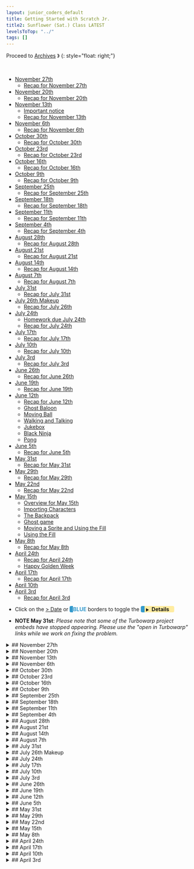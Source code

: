 ```yaml
---
layout: junior_coders_default
title: Getting Started with Scratch Jr.
title2: Sunflower (Sat.) Class LATEST
levelsToTop: "../"
tags: []
---
```


Proceed to [Archives](./SunflowerClassNotes-Archives.html) 》 
{: style="float: right;"}

<br clear="both">

<div id="toc">

* [November 27th](#november-27th)
  * [Recap for November 27th](#recap-for-november-27th)
* [November 20th](#november-20th)
  * [Recap for November 20th](#recap-for-november-20th)
* [November 13th](#november-13th)
  * [Important notice](#important-notice)
  * [Recap for November 13th](#recap-for-november-13th)
* [November 6th](#november-6th)
  * [Recap for November 6th](#recap-for-november-6th)
* [October 30th](#october-30th)
  * [Recap for October 30th](#recap-for-october-30th)
* [October 23rd](#october-23rd)
  * [Recap for October 23rd](#recap-for-october-23rd)
* [October 16th](#october-16th)
  * [Recap for October 16th](#recap-for-october-16th)
* [October 9th](#october-9th)
  * [Recap for October 9th](#recap-for-october-9th)
* [September 25th](#september-25th)
  * [Recap for September 25th](#recap-for-september-25th)
* [September 18th](#september-18th)
  * [Recap for September 18th](#recap-for-september-18th)
* [September 11th](#september-11th)
  * [Recap for September 11th](#recap-for-september-11th)
* [September 4th](#september-4th)
  * [Recap for September 4th](#recap-for-september-4th)
* [August 28th](#august-28th)
  * [Recap for August 28th](#recap-for-august-28th)
* [August 21st](#august-21st)
  * [Recap for August 21st](#recap-for-august-21st)
* [August 14th](#august-14th)
  * [Recap for August 14th](#recap-for-august-14th)
* [August 7th](#august-7th)
  * [Recap for August 7th](#recap-for-august-7th)
* [July 31st](#july-31st)
  * [Recap for July 31st](#recap-for-july-31st)
* [July 26th Makeup](#july-26th-makeup)
  * [Recap for July 26th](#recap-for-july-26th)
* [July 24th](#july-24th)
  * [Homework due July 24th](#homework-due-july-24th)
  * [Recap for July 24th](#recap-for-july-24th)
* [July 17th](#july-17th)
  * [Recap for July 17th](#recap-for-july-17th)
* [July 10th](#july-10th)
  * [Recap for July 10th](#recap-for-july-10th)
* [July 3rd](#july-3rd)
  * [Recap for July 3rd](#recap-for-july-3rd)
* [June 26th](#june-26th)
  * [Recap for June 26th](#recap-for-june-26th)
* [June 19th](#june-19th)
  * [Recap for June 19th](#recap-for-june-19th)
* [June 12th](#june-12th)
  * [Recap for June 12th](#recap-for-june-12th)
  * [Ghost Baloon](#ghost-baloon)
  * [Moving Ball](#moving-ball)
  * [Walking and Talking](#walking-and-talking)
  * [Jukebox](#jukebox)
  * [Black Ninja](#black-ninja)
  * [Pong](#pong)
* [June 5th](#june-5th)
  * [Recap for June 5th](#recap-for-june-5th)
* [May 31st](#may-31st)
  * [Recap for May 31st](#recap-for-may-31st)
* [May 29th](#may-29th)
  * [Recap for May 29th](#recap-for-may-29th)
* [May 22nd](#may-22nd)
  * [Recap for May 22nd](#recap-for-may-22nd)
* [May 15th](#may-15th)
  * [Overview for May 15th](#overview-for-may-15th)
  * [Importing Characters](#importing-characters)
  * [The Backpack](#the-backpack)
  * [Ghost game](#ghost-game)
  * [Moving a Sprite and Using the Fill](#moving-a-sprite-and-using-the-fill)
  * [Using the Fill](#using-the-fill)
* [May 8th](#may-8th)
  * [Recap for May 8th](#recap-for-may-8th)
* [April 24th](#april-24th)
  * [Recap for April 24th](#recap-for-april-24th)
  * [Happy Golden Week](#happy-golden-week)
* [April 17th](#april-17th)
  * [Recap for April 17th](#recap-for-april-17th)
* [April 10th](#april-10th)
* [April 3rd](#april-3rd)
  * [Recap for April 3rd](#recap-for-april-3rd)

</div>



-   Click on the [> Date]() or <span style="color: #3399cc;  border-left: 9px solid #3399cc!important;border-radius: 4px 4px; font-weight: bold">BLUE</span> borders to toggle the <span style="background-color:#ffeca0; border-left: 10px solid #3399cc !important;border-radius: 4px 4px;"><b> &nbsp;<span style="font-size: 70%">▶︎</span>&nbsp;&nbsp;Details&nbsp;&nbsp;&nbsp;&nbsp;</b></span>

* **NOTE May 31st**: *Please note that some of the Turbowarp project embeds have stopped appearing. Please use the "open in Turbowarp" links while we work on fixing the problem.*

<details markdown=1>
<summary markdown=1>## November 27th
</summary>

## November 27th


### Recap for November 27th

Today students continued working on their end-of-year projects.

Student K1

{% include zakviewer.html Name="XMAS 2021 11 27 K" ID="https://scratch.mit.edu/projects/604421482/" caption="The student practiced uploading a Gif and making music play when clicking a sprite." %}

Student K2

{% include zakviewer.html Name="XMAS 2021 11 27 ニュース" ID="https://scratch.mit.edu/projects/608054677/" caption="Today we made made horse travel in a zig zag forever. We also added a gif and made an animation." %}

Student Y

{% include zakviewer.html Name="XMAS 2021 11 27 Y" ID="https://scratch.mit.edu/projects/600588791/" caption="Student Y was very productive. He made the milk disappear using a broadcast, and using hide, show, and wait. He made Santa appear and disappear, made a present appear, made the cat go to sleep and wake up using a costume change and a position change and waits. He also used text to speech to make the cat speak." %}

Student N 
  : Student N worked on 2 projects. In one project I taught Student N about how to create clones and make the clones go to random places. They also disappear if they touch Abu.

{% include imgur.html title="Ninja Jr." ID="https://i.imgur.com/EbOD6Gf.png" caption="In this project I taught Student N about how to create clones and make the clones go to random places. They also disappear if they touch Abu." width="" height="" spacer="" %}


{% include zakviewer.html Name="2021 11 27 ninja JR " ID="https://scratch.mit.edu/projects/608057879/" caption="" %}

In the other he made the cake show, and used the say,  music, and text to speech blocks.

{% include zakviewer.html Name="XMAS 2021 11 27 N" ID="https://scratch.mit.edu/projects/604418295/" caption="" %}


Student M 
  : Student M was notably kind and helpful to another student who was struggling. He also continued his Xmas Music Project.

{% include zakviewer.html Name="XMAS 2021 11 27 M" ID="https://scratch.mit.edu/projects/604428411/" caption="Today he focused on importing gifs." %}

</details>


<details markdown=1>
<summary markdown=1>## November 20th
</summary>

## November 20th

### Recap for November 20th

Christmas Project 
  : Today I gave the kids an Christmas project assignment. The project is intended as an assessment of their progress in the class, so it would help me if parents could encourage children to do their best on this project. The project must include the following elements (and related  skills): 

1. - [ ] Must be appropriate to the theme of Christmas and the interesting creative and original

2. - [ ] Include sounds on start and on click (sound block)
 
1. - [ ] Change appearance of characters on events (Looks size and costume block)

3. - [ ] Have sprite speak (Say block)

 
2. - [ ] Have a recorded message on key press (record, play, when key pressed)

4. - [ ] Have 2 different Sprites doing 2 different motions at same time (switching sprites)
 
3. - [ ] Change the background and sprites in that background (backdrop change)

 
4. - [ ] Have a Sprite jump 5 times using glide (Glide, x and y position, repeat loops)

5. - [ ] Have a drum play 3 different beats and change color each time it changes beats (sound, color effects)

6. - [ ] Pick a dancing sprite and change the costume to make it look like they are dancing (import costumes, change costumes)

Some samples, so far.

{% include zakviewer.html Name="Untitled\-29 on Scratch" ID="https://scratch.mit.edu/projects/604428411/" caption="Student M added sound and edited the characters to remove the backgrounds." %}

{% include zakviewer.html Name="Untitled\-94 on Scratch" ID="https://scratch.mit.edu/projects/604418295/" caption="Student N included text to speech message on start and a Christmas present." %}

{% include zakviewer.html Name="Untitled\-10 on Scratch" ID="https://scratch.mit.edu/projects/604421482/" caption="Student K1 made a hat, and with a little help added some snow." %}

{% include zakviewer.html Name="2021 11 19 ニュース on Scratch" ID="https://scratch.mit.edu/projects/604621438/" caption="Student K2 is making a game with flying horses and a flying Santa who has to avoid them." %}


Disappearing Bears
  : Student N made this project where the main character makes the bears disappear. 

{% include zakviewer.html Name="Untitled\-95 on Scratch" ID="https://scratch.mit.edu/projects/604424736/" caption="" %}


</details>


<details markdown=1>
<summary markdown=1>## November 13th
</summary>

## November 13th

### Important notice

It is important for the safety of your children that we have written notice if anyone other than a guardian/parent is to pick up or take responsibility for your child at pickup time. This includes having the child wait with them until you arrive. Please be sure to tell us (in writing, e.g. via line) if you wish to allow someone to pickup or take charge of your child. 

### Recap for November 13th

Mazes
  : Students K1 and K2 worked on making maze games in Scratch. This is a copy of a project we made in ScratchJr., so it helps them reinforrce prior learning, and also understand the similarities and diffferences between the two platforms. 

ScratchJr. Maze
  : Student H1 finished his road crossing game and then worked on a harder version of it using roads that crossed. It includes making one character disappear while making another reappear as well as raising the question of how to time the motion of the cars so they don't hit each other (actually impossible in ScratchJr., but we can get close.). He then became interested in making the maze game as well, but in ScratchJr. 

Minecraft
  : Students Y & M have an idea for using Minecraft Bats and Dragons in a project. They were able to find images for the project, but they were in an unusual format, so it took some time taking screenshots of the images so they could be imported into Scratch.

{% include imgur.html title="" ID="https://i.imgur.com/PB6Swjg.png" caption="" width="" height="" spacer="" %}

{% include imgur.html title="" ID="https://i.imgur.com/LTkRDhT.png" caption="" width="" height="" spacer="" %}

{% include imgur.html title="" ID="https://i.imgur.com/mkIPE0F.png" caption="" width="" height="" spacer="" %}


Jump Jump 
  : Student N made an platformer project for his Abu character. This was an original project without borrowing code, and demonstrated aan understanding of character movement, user input, conditionals, and broadcasting. 

{% include imgur.html title="" ID="https://i.imgur.com/Y2xdcG6.png" caption=" He learned how to make lava and how to make a game over (backdrop 4) screen when the character hits the lava. " width="" height="" spacer="" %}

{% include imgur.html title="" ID="https://i.imgur.com/AdaGrIw.png" caption="We also made it so if the character reaches the other end of the screen (message 1), and new scene appears. " width="" height="" spacer="" %}

Student H2 is focused on Fortnite Projects, but has note decided on his own project yet.

</details>  








<details markdown=1>
<summary markdown=1>## November 6th 
</summary>

## November 6th 

### Recap for November 6th 



Late Project
  : First, Student Y I worked on making the clock change every 10 seconds in his project. 

{% include zakviewer.html Name="Sleeping Late" ID="https://scratch.mit.edu/projects/592280068/" caption="" %}


Then he made a shooting game that fires. We worked on making the bullets go in teh same direction the character is pointing.

{% include zakviewer.html Name="Untitled\-137 on Scratch" ID="https://scratch.mit.edu/projects/588307124/" caption="Left and right arrow move, space shoots." %}

Fighting Game
  : Students Y worked on making a fighting game with a character and a sword. Student M also made one, and explored other projects, like a music box project. 

{% include zakviewer.html Name="Student Y sword game" ID="https://scratch.mit.edu/projects/592280068/" caption="" %}

{% include zakviewer.html Name="Student M" ID="https://scratch.mit.edu/projects/596292710/" caption="This is just the character for now." %}

{% include zakviewer.html Name="まいぜん on Scratch" ID="https://scratch.mit.edu/projects/543629972/" caption="" %}

Favorite Character Series 
  : Student N continues to make projects with his favorite character Abu in them.  This week he made a pong game that has a cheerleading Abu.

{% include zakviewer.html Name="Cheering Abu Pong" ID="https://scratch.mit.edu/projects/543629972/" caption="" %}

Abu moves in a random direction:

{% include zakviewer.html Name="Abu moves in a random direction:" ID="https://scratch.mit.edu/projects/596302339/" caption="This project is not quite complete, but pressing the up arrow keeps Abbu flying." %}


A jumping Abu meets a bear:

{% include zakviewer.html Name="jumping Abu meets a bear" ID="https://scratch.mit.edu/projects/596302339/" caption="" %}

and Flappy Abu: 

{% include zakviewer.html Name="Flappy Abu" ID="https://scratch.mit.edu/projects/571917316/" caption="" %}

Robot Jumper 
  : Student K1 worked on a jumping project with a huge robot jumping over a rabbit.

{% include zakviewer.html Name="Untitled\-7 on Scratch" ID="https://scratch.mit.edu/projects/596291060/" caption="" %}


Underwater Penguin and Fish
  : Student K1 also made an Underwater Penguin and Fish Project. 

{% include zakviewer.html Name="Underwater Penguin and Fish" ID="https://scratch.mit.edu/projects/596286718/" caption="There was a bug in tone of the blocks, which I have fixed. She used japanese characters." %}

Tower Defense
  : Student K2 continued working on his Battle Cats type Tower Defense project. He a second tower and made it shoot when its store is clicked.

{% include zakviewer.html Name="Untitled\-4 Tank Game on Scratch" ID="https://scratch.mit.edu/projects/589833446/" caption="" %}

Road Crossing
  : Student H1 took a break from his Mario Project and worked on a Road Crossing game in Scratch Jr. He made the roads and started making cars for it.

Fortnite style
  : Student H2 explored Scratch looking for  a simple Fortnite game to copy.



</details>



<details markdown=1>
<summary markdown=1>## October 30th
</summary>

## October 30th


### Recap for October 30th

A Day in the Life 
  : Student Y designed a "Day in the Life project in detail, including actors, scenes, and actions. He began designing the first background. After being unable to find a preset background he liked, he drew his own on paper. He tried to trace it using a drawing tablet, but found it was easier to draw it in the the scratch editor using squares and other shapes. The result was quite good, and exactly what he had in mind.


{% include zakviewer.html Name="A Day in the Life 2021 10 30" ID="https://scratch.mit.edu/projects/592280068/" caption="" %}

Squid Game 
  : Student M learned how to use clones. Inspired by this project, 

{% include zakviewer.html Name="Death Ray Demo" ID="https://scratch.mit.edu/projects/587873991/" caption="" %}

he added his own "death ray" to his project. 

{% include zakviewer.html Name="Squid Game 2021 10 30" ID="https://scratch.mit.edu/projects/588366653/" caption="press 1 to get past the opening screen, and then space to fire." %}


Solar panel 
  : Student R's Solar Panel project now has a shop. In the shop you are able to by more solar panels. He used if blocks and backdrop sensors to control the visibility of the shop and shop items. 

{% include zakviewer.html Name="Solar Panel 2021 10 29 on Scratch" ID="https://scratch.mit.edu/projects/593628239/" caption="" %}

Kanna 
  : Student K1 was very productive working on tutorials in Scratch. She made a Halloween project (with sounds), a Balloon Popping project (with 2 balloons), and an Underwater Starfish Chase (with a score). She needed some encouragement in modifying or going beyond the basic tutorials.

{% include zakviewer.html Name="Halloween project" ID="https://scratch.mit.edu/projects/592276602/" caption="" %}


{% include zakviewer.html Name="balloon Popping" ID="https://scratch.mit.edu/projects/592263638/" caption="" %}

{% include zakviewer.html Name="Underwater Starfish Chase (with a score)" ID="https://scratch.mit.edu/projects/574941151/" caption="" %}

Tank Game
  : Student K2 continued his  Scratch Tank Game. He added Towers, a Shop, and a Man character. I guided him through how to clone the bullets when the shop is clicked, and make bullet fire to the edge.

{% include zakviewer.html Name="Tank Game" ID="https://scratch.mit.edu/projects/589833446/" caption="Click the small black squares to shoot." %}

ScratchJr. Mario
  : Student H worked on his longform ScratchJr. Mario project as usual. He had some problems making a character repeat an action 3 times, so I showed him how  to use the repeat block and waits to get the effect he wanted. He picked it up quickly.

</details>




<details markdown=1>
<summary markdown=1>## October 23rd
</summary>

## October 23rd


### Recap for October 23rd

Squid Game 1
  : Student Y worked on making the player's eyes open and close and the button flash from red to green. He also added and edited the music. He originally tried a first person viewpoint, but settled for this top iiewpoint version.

{% include zakviewer.html Name="Squid Game 2021 10 23 Student Y" ID="https://scratch.mit.edu/projects/588925585/" caption="Use left and right arrows to move the character (project has had some corrections added.) " %}

Squid Game 2
  : Student M wanted an opening screen before the game would start, so I showed him how to achieve that.

{% include zakviewer.html Name="Untitled\-138" ID="https://scratch.mit.edu/projects/588366141/" caption="Press 1 to see background change" %}


Scratch Mario Multilevel Game
  : More details have emerged about player H's project. He is making a multi-stage Mario-like platformer. He's made overworld maps and sub-levels. In ScratchJr. each project only has 4 screens, so he's building his game over several projects, each corresponding to a different "land" such as a desert level and a haunted house level.

Electricity Shop
  : Student R's focus continues to be make a shop for people to buy various ways of using or gaining energy. He's setting up the project so that when the shop backdrop appears, all foreground items hide. And when the backdrop changes, all foreground items appear again.

Tower Defense/Battle Cats
  : Some students are still looking for a project to do. Student K2 began working on a Tower Defense project. His focus was on learning how to use the paint editor to make circles and rectangles to put together to make a tank. Student H considered doing a Tower Defense project, but then changed his mind and explored various other potential projects. 

{% include zakviewer.html Name="Untitled\-4 Tank Game" ID="https://scratch.mit.edu/projects/589833446/" caption="" %}

Pong Game
  : Student K1 completed a Pong Tutorial.

{% include zakviewer.html Name="Untitled\-4 on Scratch" ID="https://scratch.mit.edu/projects/588369489/" caption="" %}

</details>


<details markdown=1>
<summary markdown=1>## October 16th
</summary>

## October 16th

### Recap for October 16th


The main event today was playing a Collect-a-card Coding Game: 

Collect-a-card Coding Game
  : The purpose of the game is to get kids to demonstrate their understanding of various steps in coding a simple project. The format is as follows:
  
1. Review the target project code. This is not a test, but a game, so kids are taught the code or other answers beforehand. The game is for review.
2. Each student gets 1 or two cards to start with.
3. The teacher opens a blank game, or a game ready to accept the target code. 
4. The teacher walks through coding the game and stops to ask questions, such as what is the next step, what does this block do, etc.
5. Students can volunteer to answer by raising their hand with a card in it. If they answer the question correctly they get 2 cards. If not, 1 card.
6. The teacher can also "volunteer" students, for example if no one answers. You get 1 card for a correct answer.
7. Volunteers must wait out 2 turns give others a chance.
8.  Cards for right answers only, but no penalty for a wrong answer.
9.  At the end, (an unspecified number of) cards gets rewards, such as YouTube time. The number is based on the collective level of input. 
10. Those who were volunteered can ask for help but costs them their card. The card for a correct answer goes to person who helps.
11. Top volunteers may get an additional prize based on effort, original contribution, or other criteria.
12. Prizes include in-class YouTube time, select from the toy box, candy, or negotiable prizes. Often students will defer getting any prize.

The target game for today was Flappy Cat game, part 1. Everyone participated and did a good job of playing along and answering questions. After that, kids continued working on existing projects as usual.

{% include zakviewer.html Name="FCS step 1 gravity 2021 10 16 Classroom version \(Flappy Cat Simplest\)" ID="https://scratch.mit.edu/projects/584810491/" caption="" %}


</details>




<details markdown=1>
<summary markdown=1>## October 9th
</summary>

## October 9th


### Recap for October 9th


We played a game based on a lecture by [Professor 井本陽久](https://logmi.jp/business/articles/322794).
The game is very good for teaching logic, independent thinking, and other useful skillls. Thought they could understand the basic idea, it was a little bit difficult, so after a while we stopped and had a break and then we went on to individual projects. 

* Student Y worked on a few projects. We worked on finding costumes for his roadblocks hero project and he also worked a little bit on his Battle Cats project. 
* Student M started making a flappy bird project and completed  the first two steps. 

{% include zakviewer.html Name="Flapy Bird" ID="https://scratch.mit.edu/projects/581606705/" caption="" %}

* Student R and I discussed how to make his game more user-friendly. He liked the idea of adding a store to his project. He designed it first and then collected or and created the images he needed
{% include zakviewer.html Name="Flappy Bird" ID="https://scratch.mit.edu/projects/581606705/" caption="" %}

* Student N started working on an original platformer game.
* Student H looked for new ideas in Scratch. 
* Student K learned about sensing blocks, specifically the mouse down block. 
  
{% include zakviewer.html Name="Untitled" ID="https://scratch.mit.edu/projects/581610847/" caption="Click and hold the mouse, and the girl will go towards you" %}

* Student K worked on telling a story in ScratchJr. 
* Student H in Scratch Jr. continued working on his multi project game. He was eager to give me a full explanation of what he intends, and he demonstrated his progress so far. It was clear that he has mastered many skills, such as using buttons to control characters, and different kinds of transitions between scenes. He has developed a solid foundation, and is eagerly exploring all the consequences of what he has learned in various ways. 
Stud


</details>

<details markdown=1>
<summary markdown=1>## September 25th
</summary>

## September 25th


### Recap for September 25th



Scratch 
  : Children worked on individual projects this week. 
  
Student Y worked on Battle cats. He continued making different player sprites appear at different money levels. He also begane making the cats move.

{% include zakviewer.html Name="Battle Cats" ID="https://scratch.mit.edu/projects/571919266/" caption="" %}

Student M is I introduced some videos to Student M about flappy bird, and he chose to work on reverse engineering a Fortnite Flappy Bird project. He added two characters to his project and began adding code to make the game over effect and 

{% include zakviewer.html Name="Fortnite Flappy Bird Step 1 2021 09 25" ID="https://scratch.mit.edu/projects/575071918/" caption="I have fixed some errors in his code to demonstrate what he is trying to achieve." %}


Student N completed his own basic Flappy bird project and we talked about how to make it better, such as adding levels or obstacles.

Student K1 began her first journeys into Scratch by completing her first tutorial, a chase game. 

{% include zakviewer.html Name="Chase Game" ID="https://scratch.mit.edu/projects/574941151/" caption="She did a great job learning about 'change x' and 'if touching' and 'adding variables'." %}


Student H1 studied various projects in search of inspiration for his next project. 

Student R made the players of his Solar Panel game able to buy more panels when they had enough coins. He was able to figure out the code himself but needed a little help transferring a color from one character to another. 

{% include zakviewer.html Name="Untitled\-5 \(9\)" ID="https://scratch.mit.edu/projects/572503120/" caption="" %}

ScratchJr.
  : Students K2 and H2 worked on their own projects this week. 


Student H1 continued developing his multilevel game in Scratch Jr. He has many original ideas and worked well independently and joyfully.


Student K2 worked on an original project idea I am calling his "Policeman"  project. After some trial and error, I figured out he wanted to make more squares appear when the policeman bumped into some squares. He understood what he wanted and was almost able to get it on his own. With a little tweaking we were able to get it to begin to work, and will continue next week.


</details>

<details markdown=1>
<summary markdown=1>## September 18th
</summary>

## September 18th


### Recap for September 18th


Battle Cats
  : Student Y worked on remaking the Battle Cats project on his own. 

{% include zakviewer.html Name="Student Y Battle Cats" ID="https://scratch.mit.edu/projects/571919266/" caption="He added his own characters and began setting up the shop" %}

Flappy Bird
  : another popular project is Flappy Bird, and some kids worked on variations of that, including this one below, and a Fortnite Flappy Bird Project that is not quite finished
{% include zakviewer.html Name="Student N Flappy Bird" ID="https://scratch.mit.edu/projects/571917316/" caption="" %}


Slash Knight
  : Student H worked a little bit on a Slash Knight Tutorial, but found it too easy. He explored other projects like Battle Cats after that.  


ScratchJr. 
  : The main project for these kids was variations on a Chicken Crossing game, where the player has to cross intersecting streets , not parallel streets (like below). This evoked many variations, including one that incorporates a sophisticated story line involving frogs and other creatures.

  
{% include giphy.html link="https://media.giphy.com/media/DDDMOrtKeBEyue6KVF/" %} 



Advanced Scratch Jr. 
  The Electricity project continues. This week the student added more kinds of weather and we talked about giving the player challenges to encourage energy conservation, such as turning out lights. 

</details>



<details markdown=1>
<summary markdown=1>## September 11th
</summary>

## September 11th

### Recap for September 11th

Basic Scratch
  : Today, for the elementary level Scratch students there was a lot of interest in racing games and Mario Athletic (Sky) games. Kids mostly tried looking for projects they could do together, but interests diverged, so there was a tendency for kids to distract each other. Next week some different seating arrangements may help with this. 

Solar Panel 
  : This week a lot of progress was made on this advanced level Scratch project. Since the student is a capable and independent coder, our teacher Alex spent some time looking at the student work and making small suggestions on improving the game design, such as developing other things for the money the player collects  to be spent on and adding visual feedback and effects.

ScratchJr.
  : The ScratchJr kids worked mostly on mazes. For one kid demonstrated how to make a square maze, and for other we worked on a Dragon Maze. Mazes are good for teaching using messages and various motions and Looks blocks. There was also a Street crossing game


{% include giphy.html link="https://media.giphy.com/media/m6ezGzJCt8J835euv3/" %} 

{% include imgur.html title="" ID="https://i.imgur.com/L1r67ht.jpg" caption="" width="" height="" spacer="" %}

{% include imgur.html title="" ID="https://i.imgur.com/GmIRnX5.jpg" caption="" width="" height="" spacer="" %}


</details>


<details markdown=1>
<summary markdown=1>## September 4th
</summary>

## September 4th

### Recap for September 4th


Projects we worked on this week: 

First Person Shooter
  : We made the gun for the shooter, and talked about make the gun pointing in the direction of the mouse. We also made a bad guy.

{% include imgur.html title="" ID="https://i.imgur.com/U8NjtrC.png" caption="" width="" height="" spacer="" %}

 

Going down the road
  : We made a car and a road for this project, and learned how to make the road move past us.

{% include zakviewer.html Name="Untitled\-125" ID="https://scratch.mit.edu/projects/566674798/" caption="press space and e to see it in action" %}



A crazy project 
  : The joy of forever loops.
{% include zakviewer.html Name="" ID="https://scratch.mit.edu/projects/550356223/" caption="" %}

Mario Projects
  : Students are intrigued by these but they are a bit beyond their skill. We have covered some of the basic steps in class, and kids will often modify these.

{% include zakviewer.html Name="Untitled\-21" ID="https://scratch.mit.edu/projects/557767891/" caption="This project is not fully the student's own creation, but features some additions by the student." %}


Solar Panel Project
  : A student is developing a project to model a solar panel. It includes the influence of weather (reducing output, breakage), maintenance costs, and a power meter. We talked about general goals of the project, such as how user input would change the game. This projecct is a candidate for entry in a coding competition.

</details>


<details markdown=1>
<summary markdown=1>## August 28th
</summary>

## August 28th

### Recap for August 28th


Today we worked a group on a very basic platformer project based on a project called Grey.  It includes only the essentials, but it introduces concepts like variables, My Blocks, if blocks to detect keypresses, gravity,  and "pulling up out of the ground" particle physics, and even a little tutorial on drawing triangles. This project forms the basis of most platform and scrolling projects and can be easily modified to suit almost any project.


{% include zakviewer.html Name="Grey Mario Platformer 08 28" ID="https://scratch.mit.edu/projects/564441951/" caption="The students did a great job paying attention and began to talk about adding customizations like villains and obstacles, which we will try next week. " %}

</details>


<details markdown=1>
<summary markdown=1>## August 21st
</summary>

## August 21st

Several announcements:
  : The class notes for last weekend are on the website. We have had a lot of makeup classes recently, and, to avoid confusion, let me explicitly state that class notes for your child's makeup classes are on the page for their usual class, not for the day they attended. For example a Monday student who attends a makeup on Friday will have any notes relevant to him/her on the Monday Page. 

  : Since we are heading into another Emergency Period, we will be strictly enforcing our Covid guidelines around hand washing, social distancing and mask wearing, etc. If you could remind your child these are important rules and of the need to cooperate with them that would be helpful. In addition, seating and snack times will be staggered accordingly.

  : We are pleased that for the most part students are focused and attentive during class, and with their cooperation we are creating a fun, relaxed, yet productive learning environment. However, to maintain this, it would be a good time to remind your child that the main activity in class should be working on assignments and projects, i.e. learning to code. I want to avoid ending the day with a child not having made any tangible progress.  Exploring games and playing them, while educational and part of our goal, is better done at home.

  : (To clarify: We do encourage students to explore the many games that Scratch and Tynker make available, and investigating and hacking other projects is a valid part of learning. We also understand the temptation to play them in class is very strong. However, this can easily become a distraction (for them and others) and a gentle reminder from parents would help me better keep these factors in balance. We do provide free time during breaks, and this is not meant as a ban, but a reminder.)

  : Lastly, our class policy is that students should make an effort to communicate, even amongst themselves, in English, as much as practicable, especially during the first section of class. We understand the limitations around this, but we want to be sure this expectation is clearly understood by all so that we can help support them with this. 


### Recap for August 21st


Student N and Y made a first steps towards Cat World War (にゃんこ大戦争) games. TThis game starts out with the player clicking boxes to make "soldiers" appear. In the game the soldierss fight each other and you get points if you kill them all or reach the other team's base. This project by Student N is a very good beginning.

{% include zakviewer.html Name="Cat World War (にゃんこ大戦争)" ID="https://scratch.mit.edu/projects/563074874/" caption="click on the squares to make more fighter appear." %}

Student R is working on an Electricity project. Today we worked on improving the code that makes how the clones are created. Unfortunately creating a clone within a clone creates an infinite loop, and there doesn't seem to be an easy way around that, so we had to give up. Deciding that perhaps he had taken this project as far as possible, we gave up and he began looking for his next project. 

{% include zakviewer.html Name="Electricity 08 21" ID="https://scratch.mit.edu/projects/563078843/" caption="" %}

Student S worked on a clever ScratchJr. story about rabbits.

</details> 



<details markdown=1>
<summary markdown=1>## August 14th
</summary>

## August 14th

### Recap for August 14th

Today student H worked on an easy Cat Training project, based on a  student's original project. We taught the cat to sit, lie down, run, and roar. 

{% include zakviewer.html Name="Cat Training" ID="https://scratch.mit.edu/projects/560505433" caption="" %}


Student N worked on a Red Light project. The player uses the right arrow to move right. First we made the bus reappear at the left when we hit the edge. 

```
when [right arrow v] key pressed
move (10) steps
if <(x position) > (270)> then
switch backdrop to (Blue Sky v) ::looks
set x to (-278)
broadcast [switch v]
end
```
{: .msb}

Then we used a variable ('red bue or yellow') to keep track of the condition of the light, and we detect if we are touching the light while the light is red. If he hits the red light, the game over message appears. 


```
if <<touching (Light  v) ?> and <(red blue or yellow) = (red)>> then 
switch backdrop to (Blue Sky2 v) ::looks
broadcast (a v) and wait
 else 
next costume
end
```
{: .msb}

{% include zakviewer.html Name="" ID="https://scratch.mit.edu/projects/560546663/" caption="Use the right arrow to move the bus. " %}




</details>


<details markdown=1>
<summary markdown=1>## August 7th
</summary>

## August 7th

### Recap for August 7th


Today we had only 3 students.

Two of the Scratch kids did the Nature Watching project. The fist step is erasing the "binocular" of a solid foreground so that we can see what is behind. Even I had a little trouble doing this until another teacher helped me. Once we had that, the rest of the project proceeded smoothly. We make the binoculars follow the mouse, and then add a game scene that includes various animals moving for us to watch. The student added a play button that dissolves using the ghost effect to reveal the game scene. 


{% include zakviewer.html Name="Nature watching" ID="https://scratch.mit.edu/projects/559297885/" caption="" %}


The other student worked on an electricity game. 

{% include zakviewer.html Name="See inside" ID="https://scratch.mit.edu/projects/555066266/" caption="" %}



Originally his project just sent out various balls that travelled from the anode to the cathode. I suggested he add an element that the player could use to direct the balls. In doing that we noticed that his balls were bouncing off at weird angles because he was turning the balls, not pointing them in a different direction. At first this was a random direction, but I suggested it might look more realistic to have them bounce at the correct angle. However, doing this involves some special math. It is not difficult and next class I will show the the correct formula. 

{% include zakviewer.html Name="2021 08 07  Electricity" ID="https://scratch.mit.edu/projects/559308970/" caption="This modification shows how the balls can be made to bounce. The key formula is 'reflected angle = 2 * angle of wall - direction of ball' " %}

</details>



<details markdown=1>
<summary markdown=1>## July 31st
</summary>

## July 31st

### Recap for July 31st

Today we walked through a basic Pacman game. Kids went through it at different paces, with some just completing the first few steps, others nearly reaching the end. However, we will continue with this project as it teaches valuable skills.

{% include zakviewer.html Name="PAC 2021 08 02 class project" ID="https://scratch.mit.edu/projects/557526249/" caption="

This involves

* making the pacman, including 'painting with transparency' 
* making the background and maze
* teaching the pacman to move
* teaching it to bounce off walls
* adding a pill
* initializing the pill and pacman
* teaching the pill to hide when pacman touches it<span>" %}

One notable project was this variation on the classic game:

{% include zakviewer.html Name="Dragon Pacman" ID="https://scratch.mit.edu/projects/557134894/" caption="The dragons are friendly though. Use arrow key to capture the one near the center to see." %}



After that kids worked on their ongoing projects. Kids are developing more confidence and the ability to come up with and develop their own ideas independently, though there is a tendency for kids to also get lost playing games rather than coding. The fact that they are enjoying Scratch and engaged with it is great, and we will try to encourage a healthy balance between exploring and creating!


</details>

<details markdown=1>
<summary markdown=1>## July 26th Makeup
</summary>

## July 26th Makeup

### Recap for July 26th

Student M did a makeup class today. He came up with the idea of making  a roulette game. This gave us a chance to use the wait until and repeat until blocks blocks.

![wait until and repeat until](https://i.imgur.com/6mYCvDw.png){: .jsgif .autoimage}



{% include zakviewer.html Name="" ID="https://scratch.mit.edu/projects/556373760/" caption="To start game press space, then the up arrow, left arrow, and right arrow keys. This starts the wheels turning. Pressing a, b, or c, stops the respective roulette." %}


</details>



<details markdown=1>
<summary markdown=1>## July 24th
</summary>

## July 24th

### Homework due July 24th

### Recap for July 24th

Today we had only 2 students. Student H worked on the Chase Game tutorial. He was very creative in modifying the cat character, and made a rather fun project.

{% include zakviewer.html Name="looking for eyeglasses" ID="https://scratch.mit.edu/projects/553913239/" caption="He also added a score for each time the cat caught the glasses." %}

Student R and I had an extensive conversation about the [Tech Kids Grand Prix](https://techkidsschool.jp/grandprix/), which he plans to participate in. We discussed the basic criteria of the contest, Vision, Product, and Presentation, and I told him that first we will work on Vision. This is the moment where we seek inspiration and creativity to create an original and inventive project. 

One way to do this is to look at what other people have done, and he looked at several projects by other participants. Then I asked him to critique the projects, to develop his analytical ability and help him be able to see projects from an outside  point of view such as a judge or a player. I asked him to rate the projects according to the contest criteria, and then we focused on what he particularly liked about one project. Then we decided to build our own test project that would include these qualities. 

To come up with a theme for this test project, I encouraged him to come up with a topic that is interesting and inspiring for him. This led him to suggest electronics. After asking him to tell me a little about this, we talked about what is electricity. With some improvements for realism, we had a basic model of electricity in a wire, and we then began to develop how this could be a game. We made a rough mockup of the screen, and then once we were happy with that, I gave him the homework of making a more accurate mock up. We talked about how the user would interact with the game, and what the object of the game would be.

All in all, in one class, we were able to run throught the basic first steps involved in creating an original project. The test project is not intended as his final project, but I think it will help him understand the steps that help take something from nothing, to first idea, to first model, to first prototype. This was a great first step and he did a great job moving through it though we were going rather quickly.


</details>



<details markdown=1>
<summary markdown=1>## July 17th
</summary>

## July 17th

### Recap for July 17th

Today kids worked on their own projects.

Student Y started a shooting game. He began to learn how to make bullets using clones, and how to make actors disappear when they are hit.

{% include zakviewer.html Name="112rtrtrtrtrtr" ID="https://scratch.mit.edu/projects/553917494/" caption="Press space to shoot. Right now the actors are invisible, and the student's homework is to make them appear again" %}

Student N began a version of pacman. He made little munching characters, and we worked on drawing a maze for the background. We also made the main actor move right and left, and then blocked its motion when it reached the edge so it wouldn't fall of the edge.

{% include zakviewer.html Name="Untitled\-43" ID="https://scratch.mit.edu/projects/553917616/" caption="" %}

Student M learned how to change the position of the actors using the x and y boxes in the actor area. This was necessary because he couldn't drag his characters because part of his game codes them to disappear if touched. 


Student R started planning a Minecraft quiz game. We talked about learning to plan on paper before trying to code, which he began to do. I also helped him import some images from the web that couldn't be copied the usual way. 


Student H worked on importing characters from other projects into his project.

Kids also enjoyed coding and playing at a video sensing project and a Jelly project. I showed them a simplified version, and perhaps next week we will try to code it together.


{% include zakviewer.html Name="JJ step 01" ID="https://scratch.mit.edu/projects/552696678/" caption="" %}



</details>

<details markdown=1>
<summary markdown=1>## July 10th
</summary>

## July 10th

### Recap for July 10th

Today we worked on the Mario Galaxy four project. 


{% include zakviewer.html Name="Galaxy 4 step 01" ID="https://scratch.mit.edu/projects/550487306/" caption="" %}



Everybody was able to get to the first step. We did have a few technical issues but we resolve them and that will make going forward easier from now on. After the break some kids expolored for their next project while others finished projects that they had been working on before. 



{% include zakviewer.html Name="MG4 Step 01 H" caption="Press right arrow to see it move." ID="https://scratch.mit.edu/projects/552334899/" %}

{% include zakviewer.html Name="MG4 Step 01 Y" caption="Press right arrow to see it move." ID="https://scratch.mit.edu/projects/552334188/" %}

{% include zakviewer.html Name="MG4 Step 01 R" caption="Press right arrow to see it move." ID="https://scratch.mit.edu/projects/552333802/" %}

{% include zakviewer.html Name="MG4 Step 01 M" caption="Press right arrow to see it move." ID="https://scratch.mit.edu/projects/552333323/" %}

{% include zakviewer.html Name="MG4 Step 01 N" caption="Press right arrow to see it move." ID="https://scratch.mit.edu/projects/552332799/" %}

</details>


<details markdown=1>
<summary markdown=1>## July 3rd
</summary>

## July 3rd

### Recap for July 3rd



Soccer Game
  : During the makeup class for student R, I showed him how to clean up his project by combining stacks. Instead of several green flag stacks and several forever loops, we combined them all. The next day we worked on finishing the soccer game level. One problem was that the ball would get stuck in a corner sometimes; we prevented this by moving the ball away when it touched the goalkeeper. 

{% include zakviewer.html Name="Soccer Game" ID="https://scratch.mit.edu/projects/530891031/" caption="We also made the ball return when a goal is scored. I also showed him how to use a repeated move block to make the ball glide. This helps make recording goals and deflections work better." %}

Jukebox
  : Student M did a great job making the last few songs on his jukebox work. 
  
{% include zakviewer.html Name="Juke Box" ID="https://scratch.mit.edu/projects/550655784/" caption="He go so excited, he decided to add 4 more songs, which need to be coded." %}

Another Jukebox
  : Student Y was inspired from watching this Jukebox to begin making his own. 




Crazy Animation
  : Student N has been learning how to make animations, and produced this Crazy Animation Project.

{% include zakviewer.html Name="" ID="https://scratch.mit.edu/projects/550356223/" caption="It uses both color effects and costume changes for the transitions" %}

Learning ABC
  : He also taught Abu, his favorite character, to speak.

{% include zakviewer.html Name="Learning ABC" ID="https://scratch.mit.edu/projects/550490430/" caption="press any letter to say the letter" %}




Clickers
  : A popular game this week was a clicker game, which several students played or worked on. These are very simple. Just click until you drop. Simple, but popular.

{% include zakviewer.html Name="Student N Basic Clicker" ID="https://scratch.mit.edu/projects/550657465/" caption="" %}







</details>

<details markdown=1>
<summary markdown=1>## June 26th
</summary>

## June 26th

### Recap for June 26th


Music Box
  :  Student M made all his music covers clickable. We simplified his idea so that every character disappears. This means we can use the same code for every character. When clicked, they each disappear and a large background for that song will appear. 

{% include zakviewer.html Name="" ID="https://scratch.mit.edu/projects/543633250/" caption="The first four appear to be working." %}

Pong and Jumping
  ; Student N added a second level to his pong game, where the color of the apple changes. He plans to make the second level more difficult. 

He also created a jumping project. By using touching color, he makes the sprite fall into the white hole. 


```
when @greenFlag clicked
forever // if it is not touching the ground, fall
    if <not <touching color [#663b00]?>> then
        wait (.01) seconds
        change y by (-10)
    end // when low enough , return home
    if <(y position) = [-227]> then
        go to x: (-175) y: (-104)
    end // if too far right, return home
    if <(x position) > [243]> then
        go to x: (-175) y: (-104)
        broadcast [message1 v]
    end
end
```
{: .msb}


Various Projects 
Student Y started various projects today:

...a video motion detection project

{% include zakviewer.html Name="" ID="https://scratch.mit.edu/projects/548443054/" caption="Visit the scratch link to see the effect." %}


...A flying cat tutorial. 

{% include zakviewer.html Name="" ID="https://scratch.mit.edu/projects/548441244/" caption="I  am not sure what the heart is doing...." %}

and this

{% include zakviewer.html Name="House under Attack" ID="https://scratch.mit.edu/projects/548443916/" caption="Press c or space to see actions." %}



Car Project
  : Student H explored making various projects scratch and scratchjr, including a sports car. He explored recording various sound effects to make the car sound (not audible below). The project is still unfinished.

{% include giphy.html link="https://media.giphy.com/media/m9UB6b6p6X7nT5A6rz/" %} 


Goalie
  : Today Student R worked on making his goalie be able to defend the goal. He understood that he had to make the character move from side to side, but needed some help realizing that the character starts from the middle, so the first motion is just halfway. This was more difficult because of what appears to be a bug in Scratch. The following code should work without the first wait, but it doesn't.

  This project is coming along. Next we will have to do some cleaning up, such as what to do when teh ball goes out of bounds, and how to register the score. It also needs better instructions for the user.

```
when backdrop switches to [Soccer v]
wait (1) seconds // this seems unnecessary, but
goto x: (-50) y: (-6) // without it this doesn't happen
repeat (100000)
    wait (1) seconds
    glide (1) secs to x: (100) y: (-6)
    wait (1) seconds
    glide (1) secs to x: (-100) y: (-6)
end
```
{: .msb}


{% include zakviewer.html Name="" ID="https://scratch.mit.edu/projects/548760698" caption="We also worked on adding a goal line to register the score. Use the w key to move the ghost and to shoot." %}





Space Invaders
Scratch Jr. Students Y and R worked on a simplified version of Space invaders. This is really an exercise in using messages to have one character control another. The kids seem to understand the concept, but have difficulty knowing exactly where to put the elements. Nonetheless they are good at adding their own creative elements, such as this interesting missile, and are excited about making the project:

{% include imgur.html title="" ID="https://i.imgur.com/YEz1ket.gif" caption="Note how the left arrow moves the 2 sprites, but the right arrow makes the 'missile' shoot. Fixing this is one of things we worked on in this class." width="" height="" spacer="" %}




</details>



<details markdown=1>
<summary markdown=1>## June 19th
</summary>

## June 19th

### Recap for June 19th

Jukebox
  : Student M made great strides on his Jukebox Project. He learned how to make all the characters disappear when you touch one character and then how to make them reappear when you touch the stage.

{% include zakviewer.html Name="" ID="https://scratch.mit.edu/projects/543633250" caption="Click on one of the first two Actors to see them change. Click on the stage to have the actors reappear" %}
 

Talking and Cat and Apple
  : Student N finished his Talking Project. We talked about how to use messages to create the main Loop.
{% include zakviewer.html Name="Walking" ID="https://scratch.mit.edu/projects/540981217" caption="" %}


![Imgur](https://i.imgur.com/bEh5Nd7.png){: .jsgif}

He also started a Chase Game tutorial, which he called Cake and Apple. He started to add a new level when the score reaches 30

{% include zakviewer.html Name="Cake and Apple" ID="https://scratch.mit.edu/projects/546211814" caption="The next level will have another apple and other changes to make it more difficult." %}

Soccer Game
  : Student R and I talked about how to make the second level of his game, the soccer game. To make the ghost play, we needed blocks for left and right movement. We fixed sum code because of a Japanese ー instead of a hyphen -. We had to repurpose the w key ofr this screen to shoot the ball, not move up, so we added a a test for which layer you were on and changing he function accordingly.

{% include imgur.html title="" ID="https://i.imgur.com/GcBxnDp.png" caption="" width="" height="" spacer="" %}

The ball is shot using this block:

{% include imgur.html title="" ID="https://i.imgur.com/sU7Wcnz.png" caption="" width="" height="" spacer="" %}


Prolific Output
  : Student Y has been quietly working on many projects. I am not sure which of these were made last class, but recently made ones include:

* A partially completed Animate My Name
{% include zakviewer.html Name="" ID="https://scratch.mit.edu/projects/546210860" caption="Click the letters" %}

* A more complete variation of this
{% include zakviewer.html Name="" ID="https://scratch.mit.edu/projects/546351149" caption="click the characters, or press space to see the action" %}

* A simple text to speech project
{% include zakviewer.html Name="" ID="https://scratch.mit.edu/projects/546208990" caption="The cat says hello is you press space" %}

* A project about a witch going running
{% include zakviewer.html Name="" ID="https://scratch.mit.edu/projects/546215665" caption="Note how the wizard hides when the background switches. 
![Imgur](https://i.imgur.com/UI6jWRE.png){: .jsgif width='300px'}
" %}

* A Jellyfish Catching a Starfish
{% include zakviewer.html Name="" ID="https://scratch.mit.edu/projects/546217276" caption="Catching the starfish makes a bubbling sound. Scoring is not working yet. Usee arrow keys to move the jellyfish." %}

* A Ninja Project
{% include zakviewer.html Name="" ID="https://scratch.mit.edu/projects/543623161" caption="Press right arrow to see the ninja change." %}

Math Project
  : Student H modified the pong game to use a baseball as a ball. He also started working a math project. 

{% include zakviewer.html Name="" ID="https://scratch.mit.edu/projects/546220338" caption="" %}

</details>



<details markdown=1>
<summary markdown=1>## June 12th
</summary>

## June 12th

### Recap for June 12th

### Ghost Baloon
Student R's project had a bug. His character changed the background. However, the Party background kept reappearing. The problem was that his code didn't reset the score after switching to the party:
  
```
when @greenFlag clicked
forever
    if <(スコア) > [100]> then
        switch backdrop to [Party v]
    end
    set [スコア v] to [0] // He needed to add this block
end
```
{: .msb}  

After figuring that out he added the second stage of his project, including adding a goalie. We added  blocks that moved to the second stage right away, to make it easier to debug. We added initializations so the goalie would appear in the right place. He made the goalie move from side to side.

{% include zakviewer.html Name="Ghost Balloon Stage 2" ID="https://scratch.mit.edu/projects/530891031/" caption="Use the w key to move the ghost up" %}


### Moving Ball 
Student N first did a tutorial involving clicking a moving ball.

{% include zakviewer.html Name="Moving Ball" ID="https://scratch.mit.edu/projects/540979288/" caption="" %}

### Walking and Talking
Soon after though he switched to a tutorial using voices. We added a simple animation to show the characters speaking. 

```
when @greenFlag clicked
go to x: (10) y: (-37)
show
repeat (4)
    switch costume to [costume2 v]
    wait (.1) seconds
    switch costume to [costume1 v]
    wait (.1) seconds
end

```
{: .msb}

Since the characters started walking, we then make the characters walk using messages.

```
when I receive [go walk v]
repeat until <touching [edge v]?>
    move (10) steps
    wait (.1) seconds
end
hide

```
{: .msb}


We talked about initializing the characters. We made the characters hide at the edge, and then return from the other edge. 
 
```

when I receive [come back from walk v]
go to x: (-240) y: (-37)
show
glide (1) secs to x: (0) y: (-37)
wait (4) seconds
```
{: .msb}

{% include zakviewer.html Name="" ID="https://scratch.mit.edu/projects/540981217" caption="" %}




### Jukebox
Student N. made a music jukebox project. He wanted each song to play until the end and then play the next songs, so we used `play sound [] until done`{: .msb} blocks. 

{% include zakviewer.html Name="" ID="https://scratch.mit.edu/projects/543633250/" caption="" %}

He also started a project using Pokemon cards and we worked on resizing the cards.


### Black Ninja
Student Y gathered a collection of Black Ninjas from the internet and worked in the editor to break them into individual sprites. Then he taught the ninja to change costume and move.


```
when [right arrow v] key pressed
switch costume to [haruki-right v]
move (10) steps

when @greenFlag clicked
switch costume to [haruki v]

when [left arrow v] key pressed
move (-10) steps
```
{: .msb}

{% include zakviewer.html Name="" ID="https://scratch.mit.edu/projects/543623161" caption="Use left and right arrow keys to move" %}


### Pong
Student H worked on a pong tutorial. He added several balls to make the game more interesting, and we made the scoring work.
{% include zakviewer.html Name="" ID="https://scratch.mit.edu/projects/543621246" caption="" %}



</details>


<details markdown=1>
<summary markdown=1>## June 5th
</summary>

## June 5th

### Recap for June 5th

Today there were just two students. 

Ghost Balloon Crossing
  : Student R Continued making his ghost balloon crossing game. He made each ball produce a different effect when it touched the ghost. 

* purple rotate once
* pink: push
* green: enlarge
* yellow: rotate many times
* blue: send to beginning

He also added a score variable and made the background switch to a new level when the score reached 50.

There were some coding errors in his version that we will fix next week. Here is a corrected version:

{% include zakviewer.html Name="Ghost Balloon Crossing Game (fixed)" ID="https://scratch.mit.edu/projects/541030216/" caption="Use the s, w, and t keys to move the ghost." %}


Dragon and Castle
  : Student H worked on porting his ScratchJr. **Dragon and Castle** project to Scratch. He was able to make the rocket move up if the right character was pressed, and to make the rocket turn left smoothly. His homework is to continue the path of the rocket.


```
when I receive [fire rocket v]
point in direction (0) 
repeat (10) // moves 100 steps up
    move (10) steps
end
repeat (10) /// turn left 90 degrees
    turn @turnLeft (9) degrees::motion
end

when @greenFlag clicked
point in direction (0) //rocket has been adjusted to point up in direction 0
switch costume to [rocketship-a2 v] // adjusted costume
go to x: (166) y: (4)
```
{: .msb}

{% include zakviewer.html Name="Rocket Game" ID="https://scratch.mit.edu/projects/534419787/" caption="Click the character at right to see the rocket fly." %}


</details>

<details markdown=1>
<summary markdown=1>## May 31st
</summary>

## May 31st

### Recap for May 31st

Today was a Makeup class for 2 students.

Flying Raptor?
  : Student M remixed the flying cat project and is working on adding more characters to it for his Challenge submission.

{% include zakviewer.html Name="Name" ID="https://scratch.mit.edu/projects/538665153" caption="Eventualy the space ships will move." %}


Hacking Scratch Loops
  : Student Y was playing around with the character editor by mangling the basic Flying Cat character. 

{% include imgur.html title="original version" ID="https://i.imgur.com/IWrER1z.png" caption="" width="200px" height="" %}{% include imgur.html title="changed version" ID="https://i.imgur.com/37NeFgv.png" caption="" width="200px" height="" spacer=" "  %}

I showed him how to turn this into a basic animation, and he had a lot of fun hacking an animation"bug" in Scratch. 

```
when gf clicked
forever
next costume
wait (.1) seconds // ballerina
```
{: .msb}

The ballerina animation is changing every tenth of a second. Usually, Scratch prevents you from putting anything but a number into wait blocks.  However, the student changed the '.1' to '.e', probably by accident. You can see what happened in the cat. 

{% include zakviewer.html Name="Crazy Cat" ID="https://scratch.mit.edu/projects/538616373" caption="Watch them go!!" %}


As it turns out, Scratch does allow scientific notation, as in '.1e1' to mean .1 X 10^1, or 1. Therefore, aside from the numbers, the letter e is allowed as input. Furthermore, by design or as a bug, it even allows some nonsense values like just plain 'e' or '.E' or 'eeee', which is why the cat works. The taco and the man are flashing at '.1E1' and '.01e2' seconds each, i.e. at 1 second intervals.

```
// for other characters 
wait (.e) seconds // cat
wait (.1E1) seconds // man
wait (.01e2) seconds //taco
```
{: .msb}
</details>

<details markdown=1>
<summary markdown=1>## May 29th
</summary>

## May 29th

### Recap for May 29th
Today I introduced the **Junior Coders Beginner's Challenge** [please see this page for details](./BeginnerChallenge.html). The goal is to motivate students  to do the Scratch tutorials. Students all began or continued working on their first entries, with most completing at least one tutorial today. Here is a Scratch studio with all the [Beginner's Challenge Projects](https://scratch.mit.edu/studios/29818873/). Today's Projects:


{% include zakviewer.html Name="Student Y" ID="537769588" caption="Try to click the balloons with music" %}

{% include zakviewer.html Name="Student M" ID="537774313" caption="A funny game of pong" %}


{% include zakviewer.html Name="Student H" ID="537770208" caption="Click the word or the ball" %}


{% include zakviewer.html Name="Student N" ID="537769429" caption="A story" %}


{% include zakviewer.html Name="Student N" ID="537775672" caption="Catch the chick" %}



</details>


<details markdown=1>
<summary markdown=1>## May 22nd
</summary>

## May 22nd

### Recap for May 22nd

Castle and Dragons
  : Student H came up with a project based on the castle and dragons app. He was able to get some sprites and we discussed how to make it so when you press the opening screen the rocket shoots up. This involves message blocks:

```
when this sprite clicked
broadcast [message1 v]  
```
{: .msb}

```
when I receive [message1 v]
point in direction (0)
repeat (100)
    move (1) steps
end
```
{: .msb}

We also had a problem that the rocket he had was in the wrong direction,s o it has to be rotated so it would be looking up when we go up. This is what it will look like.


{% include zakviewer.html Name="Rocket ship" ID="534434931" caption="Click the Cat Sprite" %}

Kimetsu No Yaiba Race 
  : Student M worked on a project where there is a race between sprites. First we created a repeat loop that moves the character from the start to the finish. Then we put this in a forever loop to keep the race going. Next week we will create a finish line that will stop the race.


```
when @greenFlag clicked
forever
    go to x: (-189) y: (-89)
    repeat (45)
        move (10) steps
    end
end
```
{: .msb} 



{% include zakviewer.html Name="Kimetsu no Yaiba Race" ID="531077045" caption="Shinobu and Kyoujuro are racing. Who will win??" %}


Cat Flying
  : Student N worked on making this cat flying tutorial. First he created a loop to make the building go from one side to the next. Then we added speed variable and we controlled the variable using keyboard inputs. 

```
when @greenFlag clicked
set [speed v] to [-10]
forever
    show
    set x to (250)
    repeat (50)
        change x by (speed)
    end
    hide
end

when [s v] key pressed
set [speed v] to [-20]

when [a v] key pressed
set [speed v] to [-5]

```
{: .msb}


{% include zakviewer.html Name="Flying Cat" ID="534416918" caption="Press s to go fast, a to go slow" %}


Flying Bird
  : Student Y worked on some tutorials, including one to make this bird fly and speak.

{% include turbowarp.html Name="Flying Bird" ID="534417112" caption="Click the left and right arrows to make it move" %}

He is currently working on a Pong game.

</details>


<details markdown=1>
<summary markdown=1>## May 15th
</summary>

## May 15th


### Overview for May 15th
All of our kids (in both our classes) were either ready or nearly ready to move to the next level. Yesterday, some kids were doing makeup classes so almost everyone was in the same room. This meant that yesterday was the perfect opportunity to do a group introduction to Scratch (the daddy-app of ScratchJr.) for everyone at the same time. Using Scratch will greatly improve their potential, and eliminate the limitations of ScratchJr. I am very glad we have reached this milestone. 

The first thing most students learn when starting Scratch is how to make a sprite move when you press a key. The first project most kids do is the Animate My Name Project. Some kids worked on other things.





### Importing Characters
Student M worked on importing characters for his project.

{% include turbowarp.html Name="Imported images" ID="527529590" caption="Using a google search we imported images into a project." %}



### The Backpack
Student N learned how to use the Scratch "backpack" to copy his favorite sprite from one of his other projects into this project. 

{% include turbowarp.html Name="Copying Bear" ID="530905586" caption="Click the right arrow to move the broom" %}

### Ghost game
More advanced Student R worked on a "Chicken Crossing " type game. 

{% include turbowarp.html Name="Ghost Crossing" ID="530891031" caption="Use the w key to move the ghost." %}

This project uses the w and s keys to move the ghost.

```
when [w v] key pressed
change y by (10)

when [s v] key pressed
change y by (−10)

```
{: .msb}


We talked about what should happen when the ghost hits one of the balls. We wanted the character to spin.

```
when I receive [turn ghost v]
turn @turnRight (100000) degrees::motion
```
{: .msb}

This didn't work. Why? The "rotation style" is important, or the character can't spin. We have to explicitly set it to "all around". The game also includes music. This is initialized here.

```
when @greenFlag clicked
set rotation style [all around v]
point in direction (0)
play sound [Jim Yosef & Anna Yvette - Linked [NCS Release] (320 kbps) v] until done
```
{: .msb}

This makes the ghost return to the bottom when he touches the line.
```
when @greenFlag clicked
forever
    if <touching [Line v]?> then
        go to x: (-9) y: (-130)
    end
end
```
{: .msb} 

For the balls, we worked together on making the balls return when they reached the edge. This is also where the balls tell the ghost to spin if he is touched.

```
when @greenFlag clicked
point in direction (-90)
forever
    if <touching [edge v]?> then
        go to x: (215) y: (-119)
    else
        if <touching [Ghost v]?> then
            broadcast [turn ghost v]
        end
    end
    move (5) steps
end
```
{: .msb}



### Moving a Sprite and Using the Fill
Student Y made a simple project to move a sprite.


```
when [right arrow v] key pressed
move (10) steps
```
{: .msb}


{% include turbowarp.html Name="Mover" ID="530904302" caption="Use the arrow keys to move the sprite" %}

### Using the Fill
One difference between Scratch and ScratchJr. is that the fill tool works differently. Student Y encountered the problem that, in ScratchJr., you can fill in partial shapes, but in Scratch you can only fill in closed curves. You can see this in the triangular shape at the bottom of this project.


{% include turbowarp.html Name="Ongoing Project" ID="530889948" caption="The bent line at the bottom has to be filled in by hand. YOu can see this in progress in the solid purple triangle." %}

</details>


<details markdown=1>
<summary markdown=1>## May 8th
</summary>

## May 8th

### Recap for May 8th
Intro to Scratch
  : Today was an introduction to Scratch day for students M and N. There was some setup involved, such as installing Chrome, adding the "Scratch Addons" extension to help them use scratch. I have assigned each student a login ID and password, that they should use for all their classwork. Using an assigned account allows me to better manage and track their progress. Once they were successfully logged in, we went to we started a blank project we walked through the first tutorial. 

  : Students M and N then learned how to use the move block, play sounds. We worked through adding sounds from the music library and from files on your hard drive. Likewise for costumes, we learned how to add costumes from the costume library and the kids started working on drawing their favorite characters.

{% include turbowarp.html Name="Abu" ID="527538040" caption="Student N's favorite character uses a simple say and move blocks" %}

![Imgur](https://i.imgur.com/IgPJ73F.png){: .jsgif .autoimage}
  : * Student M played with the image editor to make a cat in a basket!

Cat and Panther Game
  : Student R, a more advanced scratch student continued worked on a chase game involving a cat chasing a panther protecting a crystal from a cat and getting points. He had some questions about how to play sounds and how to change the background. He was able to make it keep score.
  
```
when gf clicked
forever 
if <touching (1 v) ?> then 
change [スコア v] by (1)
end
if <(スコア) > (49)> then 
switch backdrop to (1 v) ::looks
hide
play sound (1 v) until done
end
end

```
{: .msb}


We worked together on code that would allow it the game to stop once it reached a certain score. We will need to talk about how to reset the game when it starts/finishes. We made a list of the things would be that would happen when the target score was reach, and we used a conditional if block with a test operator block to code the motion.

{% include turbowarp.html Name="Cat and Panther" ID="527942138" caption="Use the arrow keys to make the panther touch the cat and get points. Once you get more than 50 pts, the game ends. If the cat touches the crystal, the points are reset!" %}


ScratchJr.
  : The scratch junior kids worked on making mazes. Student Y continued working on his maze from last week. Student R made a new maze based on the linear maze turning a linear maize into a traditional pathway maze. Student H worked on various projects on his own.

![Imgur](https://i.imgur.com/iVFIeZR.png){: .jsgif}
  : * This is a linear maze

![Imgur](https://i.imgur.com/tJykOLL.png){: .jsgif}
  : * Here we surround the linear maze with blue walls

![Imgur](https://i.imgur.com/0lc87hg.png){: .jsgif}
  : * Next we remove the original maze, leaving just the walls

![Imgur](https://i.imgur.com/3k8pIib.jpg){: .jsgif}
  : * Here is a more complicated example. The black is the solution path, and the blue are false paths. The red is the walls. 
  

![Imgur](https://i.imgur.com/319Pib8.jpg){: .jsgif}
  : * If we remove the black and blue lines, we get the final maze.

  
</details>


<details markdown=1>
<summary markdown=1>## April 24th
</summary>

## April 24th

### Recap for April 24th

Students H and M continued making variations of the *Usseewa* projects. This included adding dancing characters that if you touch will do extra actions. We also began exploring other music to include in their project. 

Student H plans to a Brontosaurus versus Tyrannosaurus game next.

Student N 
  : For homework, Student N made a storyboard involving several projects representing levels. Some of these were mario type jumping games with coins and so on. Others had original ideas, like having a character can disappear and then appear alternately. This required some fancy messaging. This student has been moving along quickly and is now ready for Scratch.

![Imgur](https://i.imgur.com/IHBcLlP.gif){: .jsgif}

Makeup Class
  : There was also interest in a Mario Clone devised by one of our teachers. During a makeup up class on Monday, I walked through this project with student Y (slowly, via Zoom). This is a work in progress and will continue next class. Here is the prototype:

![Mario](https://i.imgur.com/sGTxRqP.gif){: .jsgif}

### Happy Golden Week

Here is some fun to wish everyone a wonderful golden week. Watch it to the end!!

{% include youtubelazy.html  videoID="dOxlEwX9lbA" %}

See you after the holiday.

</details> 


<details markdown=1>
<summary markdown=1>## April 17th
</summary>

## April 17th


### Recap for April 17th

Today's project was Flappy Bird. 

![Imgur](https://i.imgur.com/ThWtzp3.gif){: .jsgif}

Kids were able to make a simple version of the project. Making the moving striped rectangles involves some tricks with the drawing gui. We also recorded a special scream from the Usseewa for the character to 

Kids also continued working on their Useewa Projects, including recording the final part of usseewa and making projects with the new sounds.

One student recorded a segment of "_This is Me_" from the movie **The Greatest Showman** for a new project.

One student suggested for next week's project we tell a story using a comic 4-frame format and started working on that project.

</details>


<details markdown=1>
<summary markdown=1>## April 10th
</summary>

## April 10th

Usseewa Day! (In case you have been living under a rock in Japan for the past few months, Usseewa is an extremely popular "pop" song by the singer Ado.) The kids in this class are obsessed with it (for this week), so today's project was to use the song in a project. The first step was to record the song using ScratchJr. and this led to a great exercise in cooperation, planning, timing, attention to detail, and other skills related to coding. 

![usseewa sound recording](images/2021-04-10/PXL_20210410_072018627.jpg){: .jsgif}

For example, this was the work flow we developed:

1. Cue up the song at the start time.
2. Run through the song to determine timing of the next endpoint. ScratchJr. can only record 30 seconds at at time, so we have to choose an endpoint near the 30 second mark. 
3. Choose the endpoint.
4. Get everyone in position to record.
5. Call for silence.
6. The countdown was 3, 2, 1, press record, wait 1 beat, start music.
7. When the music reached the endpoint, students have to press the stop record button the right time. I also tried to stop the song at that time.

We had to go through this steps several times as sometimes the recording didn't work, but we were able to get through 5 iterations.

We also used the internet to take pictures from the song video to use as characters in the project. The kids then started working on their project.

All in all the kids were very focused and motivated this week. I think they need to work a little more on developing the projects next week.

</details>


<details markdown=1>
<summary markdown=1>## April 3rd
</summary>

## April 3rd

### Recap for April 3rd 

As was true last week, kids were into continuing to develop their previously learned skills, and sharing projects with each other to copy. One child made an attempt at the project of the day.

This week's project was a classic **Chicken Crossing** game. Players the chicken to get past the cars. It includes several levels of successive difficulty. 

{% include giphy.html link="https://media.giphy.com/media/4GOIrt8uOxBKfyp4FG/" %} 

One child started to make an attempt at this project, but in the end the kids became quite busy project sharing and discussing their other recent projects. They then started recording themselves talking, and eventually recorded the currently popular song *Usseewa* into a project. Their homework is to turn this into a project. 

(Note: we don't usually allow internet use unless it is directly related to a project. You might want to remind your child of that.)

Looping Stars
  : One child submitted an interesting experiment as homework. Clicking the black button sends the yellow star back and forth. However, each new level introduces more copies (2, 4, 6, 8) of the back and forth loop, which speeds up the movement. This kind of controlled speeding up is not possible otherwise in ScratchJr.

![Imgur](https://i.imgur.com/GnQ3w9d.gif){: .jsgif}

</details>



